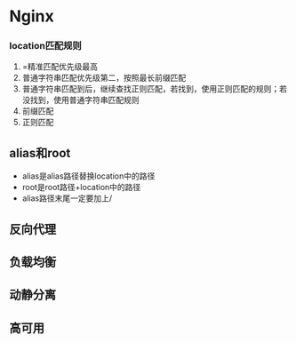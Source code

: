 # Nginx

### location匹配规则

1. =精准匹配优先级最高
2. 普通字符串匹配优先级第二，按照最长前缀匹配
3. 普通字符串匹配到后，继续查找正则匹配，若找到，使用正则匹配的规则；若没找到，使用普通字符串匹配规则
4. 前缀匹配
5. 正则匹配

## alias和root

- alias是alias路径替换location中的路径
- root是root路径+location中的路径
- alias路径末尾一定要加上/

## 反向代理

## 负载均衡

## 动静分离

## 高可用